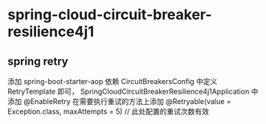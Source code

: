 # spring-cloud-circuit-breaker-resilience4j1

## spring retry

添加 spring-boot-starter-aop 依赖
CircuitBreakersConfig 中定义 RetryTemplate 即可，
SpringCloudCircuitBreakerResilience4j1Application 中添加 @EnableRetry
在需要执行重试的方法上添加 @Retryable(value = Exception.class, maxAttempts = 5) // 此处配置的重试次数有效

